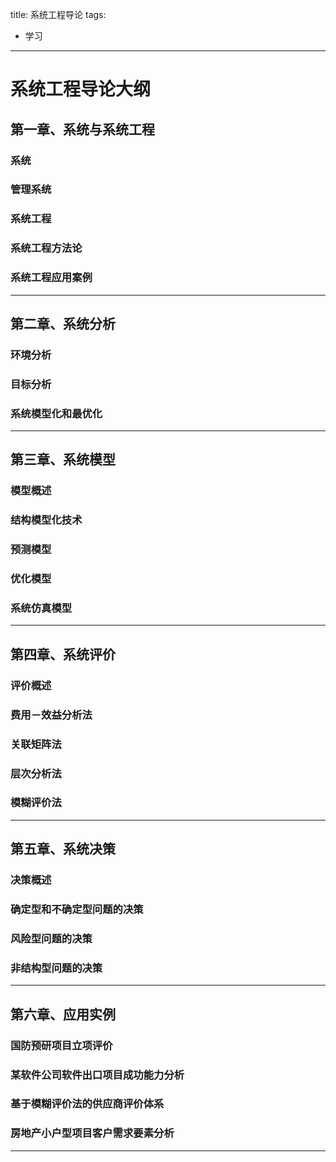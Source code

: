 title: 系统工程导论
tags:

- 学习
---
系统工程导论大纲
=====
## 第一章、系统与系统工程
### 系统
### 管理系统
### 系统工程
### 系统工程方法论
### 系统工程应用案例

---
## 第二章、系统分析
### 环境分析
### 目标分析
### 系统模型化和最优化

---
## 第三章、系统模型
### 模型概述
### 结构模型化技术
### 预测模型
### 优化模型
### 系统仿真模型

---
## 第四章、系统评价
### 评价概述
### 费用－效益分析法
### 关联矩阵法
### 层次分析法
### 模糊评价法

---
## 第五章、系统决策
### 决策概述
### 确定型和不确定型问题的决策
### 风险型问题的决策
### 非结构型问题的决策

---
## 第六章、应用实例
### 国防预研项目立项评价
### 某软件公司软件出口项目成功能力分析
### 基于模糊评价法的供应商评价体系
### 房地产小户型项目客户需求要素分析

---